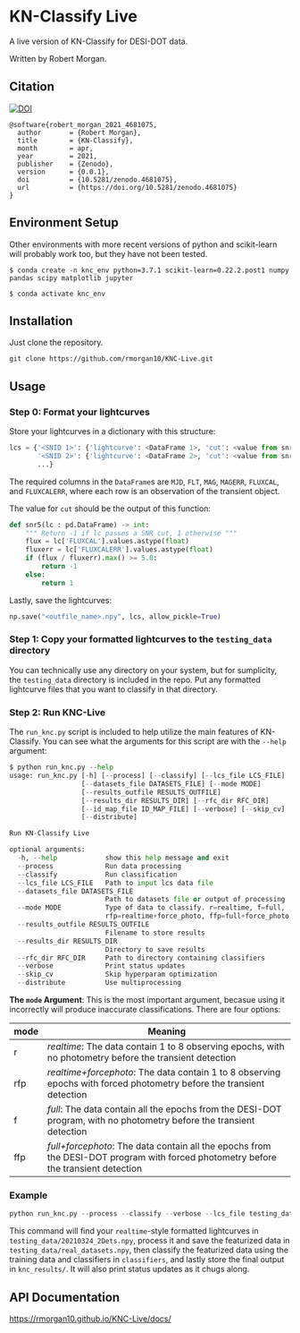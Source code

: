 # KN-Classify Live

A live version of KN-Classify for DESI-DOT data.

Written by Robert Morgan.

## Citation

[![DOI](https://zenodo.org/badge/DOI/10.5281/zenodo.4681075.svg)](https://doi.org/10.5281/zenodo.4681075)

```
@software{robert_morgan_2021_4681075,
  author       = {Robert Morgan},
  title        = {KN-Classify},
  month        = apr,
  year         = 2021,
  publisher    = {Zenodo},
  version      = {0.0.1},
  doi          = {10.5281/zenodo.4681075},
  url          = {https://doi.org/10.5281/zenodo.4681075}
}
```

## Environment Setup

Other environments with more recent versions of python and scikit-learn will probably work too, but they have not been tested.

`$ conda create -n knc_env python=3.7.1 scikit-learn=0.22.2.post1 numpy pandas scipy matplotlib jupyter`

`$ conda activate knc_env`

## Installation

Just clone the repository.

`git clone https://github.com/rmorgan10/KNC-Live.git`

## Usage

### Step 0: Format your lightcurves

Store your lightcurves in a dictionary with this structure:

```python
lcs = {'<SNID 1>': {'lightcurve': <DataFrame 1>, 'cut': <value from snr5>},
       '<SNID 2>': {'lightcurve': <DataFrame 2>, 'cut': <value from snr5>},
       ...}
```

The required columns in the `DataFrame`s are `MJD`, `FLT`, `MAG`, `MAGERR`, `FLUXCAL`, and `FLUXCALERR`, where each row is an observation of the transient object.

The value for `cut` should be the output of this function:

```python
def snr5(lc : pd.DataFrame) -> int:
    """ Return -1 if lc passes a SNR cut, 1 otherwise """
    flux = lc['FLUXCAL'].values.astype(float)
    fluxerr = lc['FLUXCALERR'].values.astype(float)
    if (flux / fluxerr).max() >= 5.0:
        return -1
    else:
        return 1
```

Lastly, save the lightcurves:

```python
np.save("<outfile_name>.npy", lcs, allow_pickle=True)
```

### Step 1: Copy your formatted lightcurves to the `testing_data` directory

You can technically use any directory on your system, but for sumplicity, the `testing_data` directory is included in the repo. Put any formatted lightcurve files that you want to classify in that directory.

### Step 2: Run KNC-Live

The `run_knc.py` script is included to help utilize the main features of KN-Classify. You can see what the arguments for this script are with the `--help` argument:

```python
$ python run_knc.py --help
usage: run_knc.py [-h] [--process] [--classify] [--lcs_file LCS_FILE]
                  [--datasets_file DATASETS_FILE] [--mode MODE]
                  [--results_outfile RESULTS_OUTFILE]
                  [--results_dir RESULTS_DIR] [--rfc_dir RFC_DIR]
                  [--id_map_file ID_MAP_FILE] [--verbose] [--skip_cv]
                  [--distribute]

Run KN-Classify Live

optional arguments:
  -h, --help            show this help message and exit
  --process             Run data processing
  --classify            Run classification
  --lcs_file LCS_FILE   Path to input lcs data file
  --datasets_file DATASETS_FILE
                        Path to datasets file or output of processing
  --mode MODE           Type of data to classify. r=realtime, f=full,
                        rfp=realtime+force_photo, ffp=full+force_photo
  --results_outfile RESULTS_OUTFILE
                        Filename to store results
  --results_dir RESULTS_DIR
                        Directory to save results
  --rfc_dir RFC_DIR     Path to directory containing classifiers
  --verbose             Print status updates
  --skip_cv             Skip hyperparam optimization
  --distribute          Use multiprocessing

```

**The `mode` Argument**:
This is the most important argument, becasue using it incorrectly will produce inaccurate classifications.
There are four options: 

| mode | Meaning |
| --- | --- |
| r | _realtime_: The data contain 1 to 8 observing epochs, with no photometry before the transient detection |
| rfp | _realtime+forcephoto_: The data contain 1 to 8 observing epochs with forced photometry before the transient detection |
| f | _full_: The data contain all the epochs from the DESI-DOT program, with no photometry before the transient detection |
|ffp | _full+forcephoto_: The data contain all the epochs from the DESI-DOT program with forced photometry before the transient detection |

### Example

```python
python run_knc.py --process --classify --verbose --lcs_file testing_data/20210324_2Dets.npy --mode r --datasets_file testing_data/real_datasets.npy --results_dir knc_results/ --rfc_dir classifiers/
```

This command will find your `realtime`-style formatted lightcurves in `testing_data/20210324_2Dets.npy`, process it and save the featurized data in `testing_data/real_datasets.npy`, then classify the featurized data using the training data and classifiers in `classifiers`, and lastly store the final output in `knc_results/`. It will also print status updates as it chugs along.

## API Documentation

https://rmorgan10.github.io/KNC-Live/docs/
